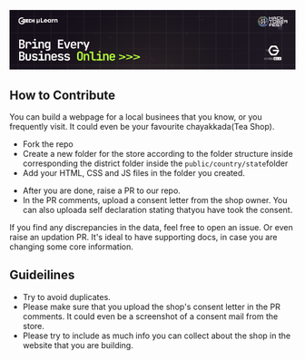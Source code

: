 ![Repo Banner](public/helpers/repo-banner.png)

## How to Contribute
You can build a webpage for a local businees that you know, or you frequently visit. It could even be your favourite chayakkada(Tea Shop).

- Fork the repo 
- Create a new folder for the store according to the folder structure inside corresponding the district folder inside the `public/country/state`folder
- Add your HTML, CSS and JS files in the folder you created.
<!-- - Please add the store details to the [JSON]() file also. -->
- After you are done, raise a PR to our repo.
- In the PR comments, upload a consent letter from the shop owner. You can also uploada self declaration stating thatyou have took the consent.

If you find any discrepancies in the data, feel free to open an issue. Or even raise an updation PR. It's ideal to have supporting docs, in case you are changing some core information.

## Guideilines
- Try to avoid duplicates.
- Please make sure that you upload the shop's consent letter in the PR comments. It could even be a screenshot of a consent mail from the store.
- Please try to include as much info you can collect about the shop in the website that you are building.
